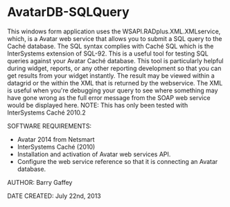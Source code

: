AvatarDB-SQLQuery
=================

This windows form application uses the WSAPI.RADplus.XML.XMLservice, which, is a Avatar web service that allows you to submit a SQL query to the Caché database. The SQL syntax complies with Caché SQL which is the InterSystems extension of SQL-92. This is a useful tool for testing SQL queries against your Avatar Caché database. This tool is particularly helpful during widget, reports, or any other reporting development so that you can get results from your widget instantly. The result may be viewed within a datagrid or the within the XML that is returned by the webservice. The XML is useful when you're debugging your query to see where something may have gone wrong as the full error message from the SOAP web service would be displayed here. NOTE: This has only been tested with InterSystems Caché 2010.2

SOFTWARE REQUIREMENTS:
* Avatar 2014 from Netsmart
* InterSystems Caché (2010)
* Installation and activation of Avatar web services API.
* Configure the web service reference so that it is connecting an Avatar database.

AUTHOR:
Barry Gaffey
  
DATE CREATED:
July 22nd, 2013
